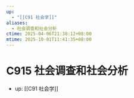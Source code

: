 ```yaml
---
up:
  - "[[C91 社会学]]"
aliases:
  - 社会调查和社会分析
ctime: 2025-04-06T21:38:12+08:00
mtime: 2025-10-01T11:41:35+08:00
---
```


# C915 社会调查和社会分析

- up: [[C91 社会学]]
